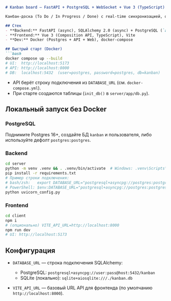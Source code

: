 ````md
# Kanban board — FastAPI + PostgreSQL + WebSocket + Vue 3 (TypeScript)

Канбан-доска (To Do / In Progress / Done) с real-time синхронизацией, drag-and-drop и хранением в **PostgreSQL** (async драйвер `asyncpg`).

## Стек
- **Backend:** FastAPI (async), SQLAlchemy 2.0 (async) + PostgreSQL (`asyncpg`), WebSocket
- **Frontend:** Vue 3 (Composition API, TypeScript), Vite
- **Dev:** Docker (Postgres + API + Web), docker-compose

## Быстрый старт (Docker)
```bash
docker compose up --build
# UI:  http://localhost:5173
# API: http://localhost:8000
# DB:  localhost:5432  (user=postgres, password=postgres, db=kanban)
````

* API берёт строку подключения из `DATABASE_URL` (см. `docker-compose.yml`).
* При старте создаются таблицы (`init_db()` в `server/app/db.py`).

## Локальный запуск без Docker

### PostgreSQL

Поднимите Postgres 16+, создайте БД `kanban` и пользователя, либо используйте дефолт `postgres:postgres`.

### Backend

```bash
cd server
python -m venv .venv && . .venv/bin/activate  # Windows: .venv\Scripts\activate
pip install -r requirements.txt
# Пример строки подключения:
# bash/zsh:   export DATABASE_URL="postgresql+asyncpg://postgres:postgres@localhost:5432/kanban"
# PowerShell: $env:DATABASE_URL="postgresql+asyncpg://postgres:postgres@localhost:5432/kanban"
python uvicorn_config.py
```

### Frontend

```bash
cd client
npm i
# (опционально) VITE_API_URL=http://localhost:8000
npm run dev
# UI: http://localhost:5173
```

## Конфигурация

* `DATABASE_URL` — строка подключения SQLAlchemy:

  * PostgreSQL: `postgresql+asyncpg://user:pass@host:5432/kanban`
  * SQLite (локально): `sqlite+aiosqlite:///./kanban.db`
* `VITE_API_URL` — базовый URL API для фронтенда (по умолчанию `http://localhost:8000`).